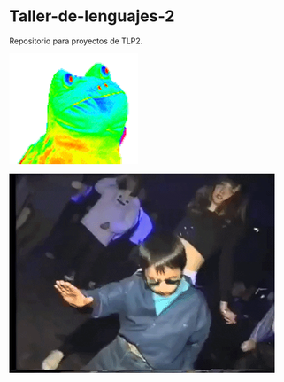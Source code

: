 # Taller-de-lenguajes-2
Repositorio para proyectos de TLP2.

![](https://github.com/Santiago15JM/Taller-de-lenguajes-2/blob/main/200.gif)

![](https://github.com/Santiago15JM/Taller-de-lenguajes-2/blob/main/300.gif)
